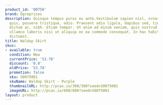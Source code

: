 ```yaml
---
product_id: '00750'
brand: Ogreprises
description: Quisque tempus purus eu ante.Vestibulum sapien nisl, ornare auctor, consectetuer
  quis, posuere tristique, odio. Praesent odio ligula, dapibus sed, tincidunt eget,
  dictum ac, nibh. Etiam tempor. Ut enim ad minim veniam, quis nostrud exercitation
  ullamco laboris nisi ut aliquip ex ea commodo consequat. In hac habitasse platea
  dictumst.
title: Waldop Skirt
skus:
- available: true
  condition: New
  currentPrice: '53.78'
  discount: '0.0'
  oldPrice: '53.78'
  promotion: false
  sku: S0075001
  skuName: Waldop Skirt - Purple
  thumbnailURL: http://pcas.io/300/300?seed=S0075001
  imageURL: http://pcas.io/600/600?seed=S0075001
layout: product
---
```

